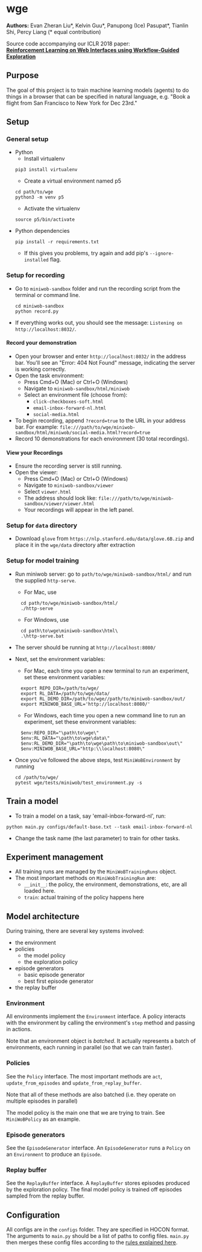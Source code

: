 # wge

**Authors:** Evan Zheran Liu\*, Kelvin Guu\*, Panupong (Ice) Pasupat\*, Tianlin Shi, Percy Liang (\* equal contribution) 

Source code accompanying our ICLR 2018 paper:  
[**Reinforcement Learning on Web Interfaces using Workflow-Guided Exploration**](https://arxiv.org/abs/1802.08802)  


## Purpose

The goal of this project is to train machine learning models (agents) to do
things in a browser that can be specified in natural language, e.g. "Book a
flight from San Francisco to New York for Dec 23rd."

## Setup

### General setup
- Python 
  - Install  virtualenv
  ```shell
  pip3 install virtualenv
  ```
  - Create a virtual environment named p5
  ```shell
  cd path/to/wge
  python3 -m venv p5
  ```
  - Activate the virtualenv
  ```shell  
  source p5/bin/activate
  ```
- Python dependencies
  ```
  pip install -r requirements.txt
  ```
  - If this gives you problems, try again and add pip's ```--ignore-installed```
  flag.

### Setup for recording
- Go to `miniwob-sandbox` folder and run the recording script from the terminal or command line. 

  ```
  cd miniwob-sandbox
  python record.py
  ```
- If everything works out, you should see the message: `Listening on http://localhost:8032/`.

#### Record your demonstration
- Open your browser and enter `http://localhost:8032/` in the address bar. You'll see an "Error: 404 Not Found" message, indicating the server is working correctly.
- Open the task environment:
  - Press Cmd+O (Mac) or Ctrl+O (Windows)
  - Navigate to `miniwob-sandbox/html/miniwob`
  - Select an environment file (choose from):
    - `click-checkboxes-soft.html`
    - `email-inbox-forward-nl.html`
    - `social-media.html`
- To begin recording, append `?record=true` to the URL in your address bar. For example:
`file:///path/to/wge/miniwob-sandbox/html/miniwob/social-media.html?record=true`
- Record 10 demonstrations for each environment (30 total recordings).

#### View your Recordings
- Ensure the recording server is still running.
- Open the viewer:
  - Press Cmd+O (Mac) or Ctrl+O (Windows)
  - Navigate to `miniwob-sandbox/viewer`
  - Select `viewer.html`
  - The address should look like: `file:///path/to/wge/miniwob-sandbox/viewer/viewer.html`
  - Your recordings will appear in the left panel.


### Setup for `data` directory 
- Download `glove` from `https://nlp.stanford.edu/data/glove.6B.zip` and place it in the `wge/data` directory after extraction


### Setup for model training
- Run miniwob server: go to `path/to/wge/miniwob-sandbox/html/` and run the supplied `http-serve`.
     - For Mac, use
     ```
       cd path/to/wge/miniwob-sandbox/html/
       ./http-serve
     ```
    - For Windows, use
    ```
      cd path\to\wge\miniwob-sandbox\html\
      .\http-serve.bat
    ```
- The server should be running at `http://localhost:8080/`
- Next, set the environment variables:
  - For Mac, each time you open a new terminal to run an experiment, set these environment variables:
  ```shell
    export REPO_DIR=/path/to/wge/
    export RL_DATA=/path/to/wge/data/
    export RL_DEMO_DIR=/path/to/wge//path/to/miniwob-sandbox/out/
    export MINIWOB_BASE_URL='http://localhost:8080/' 
  ```
  - For Windows, each time you open a new command line to run an experiment, set these environment variables:
  ```shell
    $env:REPO_DIR="\path\to\wge\"
    $env:RL_DATA="\path\to\wge\data\"
    $env:RL_DEMO_DIR="\path\to\wge\path\to\miniwob-sandbox\out\"
    $env:MINIWOB_BASE_URL="http:\\localhost:8080\" 
  ```  
  
- Once you've followed the above steps, test `MiniWoBEnvironment` by running
  ```
  cd /path/to/wge/
  pytest wge/tests/miniwob/test_environment.py -s
  ```

## Train a model
- To train a model on a task, say 'email-inbox-forward-nl', run:
```
python main.py configs/default-base.txt --task email-inbox-forward-nl
```
- Change the task name (the last parameter) to train for other tasks.


## Experiment management
- All training runs are managed by the `MiniWoBTrainingRuns` object.
- The most important methods on `MiniWobTrainingRun` are:
  - `__init__`: the policy, the environment, demonstrations, etc, are all loaded here.
  - `train`: actual training of the policy happens here

## Model architecture
During training, there are several key systems involved:
- the environment
- policies
  - the model policy
  - the exploration policy
- episode generators
  - basic episode generator
  - best first episode generator
- the replay buffer

### Environment
All environments implement the `Environment` interface. A policy interacts
with the environment by calling the environment's `step` method and passing in
actions.

Note that an environment object is _batched_. It actually represents a batch
of environments, each running in parallel (so that we can train faster).


### Policies
See the `Policy` interface. The most important methods are `act`,
`update_from_episodes` and `update_from_replay_buffer`.

Note that all of these methods are also batched (i.e. they operate on multiple
episodes in parallel)

The model policy is the main one that we are trying to train. See
`MiniWoBPolicy` as an example.

### Episode generators
See the `EpisodeGenerator` interface. An `EpisodeGenerator` runs a
`Policy` on an `Environment` to produce an `Episode`.

### Replay buffer
See the `ReplayBuffer` interface. A `ReplayBuffer` stores episodes produced
by the exploration policy. The final model policy is trained off episodes
sampled from the replay buffer.

## Configuration
All configs are in the `configs` folder. They are specified in HOCON format.
The arguments to `main.py` should be a list of paths to config files.
`main.py` then merges these config files according to the
[rules explained here](https://github.com/typesafehub/config/blob/master/HOCON.md#include-semantics-merging).
